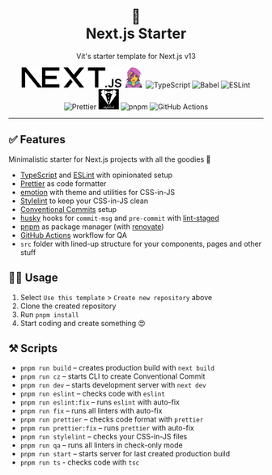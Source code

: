 <h1 align="center">🚀<br>Next.js Starter</h1>
<p align="center">Vít's starter template for Next.js v13</p>
<p align="center">
<img alt="Next.js" src="https://raw.githubusercontent.com/vercel/next.js/canary/packages/create-next-app/templates/app/ts/public/next.svg" height="40">
<img alt="emotion" src="https://raw.githubusercontent.com/emotion-js/emotion/main/emotion.png" height="40">
<img alt="TypeScript" src="https://upload.wikimedia.org/wikipedia/commons/4/4c/Typescript_logo_2020.svg" height="40">
<img alt="Babel" src="https://upload.wikimedia.org/wikipedia/commons/0/02/Babel_Logo.svg" height="40">
<img alt="ESLint" src="https://eslint.org/assets/images/logo/eslint-logo-color.svg" height="40">
<img alt="Prettier" src="https://raw.githubusercontent.com/prettier/prettier-logo/master/images/prettier-avatar-dark.svg" height="40">
<img alt="Stylelint" src="https://raw.githubusercontent.com/stylelint/stylelint/main/identity/stylelint-icon-and-text-white-square.svg" height="40">
<img alt="pnpm" src="https://d33wubrfki0l68.cloudfront.net/aad219b6c931cebb53121dcda794f6180d9e4397/17f34/assets/images/pnpm-standard-79c9dbb2e99b8525ae55174580061e1b.svg" height="40">
<img alt="GitHub Actions" src="https://github.githubassets.com/images/modules/site/features/actions-icon-actions.svg" height="40">
</p>
<hr>

## ✅ Features

Minimalistic starter for Next.js projects with all the goodies 🤙

- [TypeScript](https://github.com/microsoft/TypeScript) and [ESLint](https://github.com/eslint/eslint) with opinionated
  setup
- [Prettier](https://github.com/prettier/prettier) as code formatter
- [emotion](https://github.com/emotion-js/emotion) with theme and utilities for CSS-in-JS
- [Stylelint](https://github.com/stylelint/stylelint) to keep your CSS-in-JS clean
- [Conventional Commits](https://github.com/conventional-commits/conventionalcommits.org) setup
- [husky](https://github.com/typicode/husky) hooks for `commit-msg` and `pre-commit`
  with [lint-staged](https://github.com/okonet/lint-staged)
- [pnpm](https://github.com/pnpm/pnpm) as package manager (with [renovate](https://github.com/renovatebot/renovate))
- [GitHub Actions](https://github.com/actions) workflow for QA
- `src` folder with lined-up structure for your components, pages and other stuff

## 👨‍💻 Usage

1. Select `Use this template` > `Create new repository` above
2. Clone the created repository
3. Run `pnpm install`
4. Start coding and create something 😍

## ⚒️ Scripts

- `pnpm run build` – creates production build with `next build`
- `pnpm run cz` – starts CLI to create Conventional Commit
- `pnpm run dev` – starts development server with `next dev`
- `pnpm run eslint` – checks code with `eslint`
- `pnpm run eslint:fix` – runs `eslint` with auto-fix
- `pnpm run fix` – runs all linters with auto-fix
- `pnpm run prettier` – checks code format with `prettier`
- `pnpm run prettier:fix` – runs `prettier` with auto-fix
- `pnpm run stylelint` – checks your CSS-in-JS files
- `pnpm run qa` – runs all linters in check-only mode
- `pnpm run start` – starts server for last created production build
- `pnpm run ts` - checks code with `tsc`

